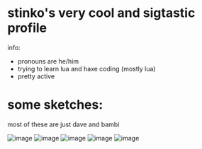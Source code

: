 # stinko's very cool and sigtastic profile

info:
- pronouns are he/him
- trying to learn lua and haxe coding (mostly lua)
- pretty active

# some sketches:

most of these are just dave and bambi

![image](https://github.com/user-attachments/assets/cdda0aaa-c867-4e95-8e2c-1df9b1f73047)
![image](https://github.com/user-attachments/assets/81418885-0e21-45af-a923-9d52a9bf03fe)
![image](https://github.com/user-attachments/assets/51d06de6-71f2-495e-a656-682cdc59ed95)
![image](https://github.com/user-attachments/assets/d1c4f98d-a4a2-49ca-9c7c-6a252a022a3c)
![image](https://github.com/user-attachments/assets/2cb0af8f-a543-4b9e-90b9-4091ad724d9f)
